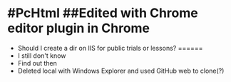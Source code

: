 #PcHtml
##Edited with Chrome editor plugin in Chrome
======
* Should I create a dir on IIS for public trials or lessons?
======
* I still don't know
* Find out then
* Deleted local with Windows Explorer and used GitHub web to clone(?)
